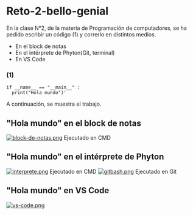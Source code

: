# Reto-2-bello-genial

En la clase N°2, de la materia de Programación de computadores, se ha pedido escribir un código (1) y correrlo en distintos medios. 
- En el block de notas 
- En el intérprete de Phyton(Git, terminal)
- En VS Code

### (1)
```
if __name__ == "__main__" :
  print("Hola mundo")'
```

A continuación, se muestra el trabajo.

## "Hola mundo" en el block de notas 
[![block-de-notas.png](https://i.postimg.cc/FzYYknhb/block-de-notas.png)](https://postimg.cc/CnVhW7Bd)
Ejecutado en CMD

## "Hola mundo" en el intérprete de Phyton 
[![interprete.png](https://i.postimg.cc/44Yy5qTV/interprete.png)](https://postimg.cc/NLwQGNFj)
Ejecutado en CMD
[![gitbash.png](https://i.postimg.cc/j2BLHQjp/gitbash.png)](https://postimg.cc/GTJLrDGK)
Ejecutado en Git
## "Hola mundo" en VS Code
[![vs-code.png](https://i.postimg.cc/Ssy8RrXV/vs-code.png)](https://postimg.cc/xk4qFL3b)

